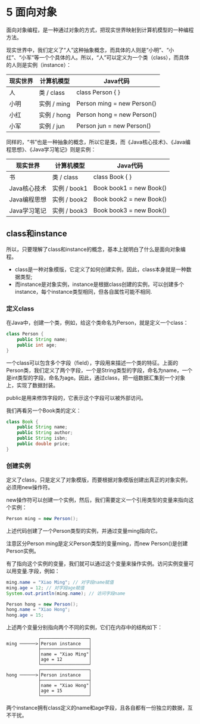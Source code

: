 # 5 面向对象

面向对象编程，是一种通过对象的方式，把现实世界映射到计算机模型的一种编程方法。

现实世界中，我们定义了“人”这种抽象概念，而具体的人则是“小明”、“小红”、“小军”等一个个具体的人。所以，“人”可以定义为一个类（class），而具体的人则是实例（instance）：

|现实世界|	计算机模型|	Java代码|
|-|-|-|
|人|	类 / class	|class Person { }|
|小明|	实例 / ming|	Person ming = new Person()|
|小红|	实例 / hong|	Person hong = new Person()|
|小军|	实例 / jun|	Person jun = new Person()|

同样的，“书”也是一种抽象的概念，所以它是类，而《Java核心技术》、《Java编程思想》、《Java学习笔记》则是实例：

|现实世界|计算机模型|Java代码|
|-|-|-|
|书|类 / class|class Book { }|
|Java核心技术|实例 / book1|Book book1 = new Book()|
|Java编程思想|实例 / book2|Book book2 = new Book()|
|Java学习笔记|实例 / book3|Book book3 = new Book()|

## class和instance
所以，只要理解了class和instance的概念，基本上就明白了什么是面向对象编程。

- class是一种对象模版，它定义了如何创建实例，因此，class本身就是一种数据类型;
- 而instance是对象实例，instance是根据class创建的实例，可以创建多个instance，每个instance类型相同，但各自属性可能不相同.

### 定义class
在Java中，创建一个类，例如，给这个类命名为Person，就是定义一个class：

```java
class Person {
    public String name;
    public int age;
}
```

一个class可以包含多个字段（field），字段用来描述一个类的特征。上面的Person类，我们定义了两个字段，一个是String类型的字段，命名为name，一个是int类型的字段，命名为age。因此，通过class，把一组数据汇集到一个对象上，实现了数据封装。

public是用来修饰字段的，它表示这个字段可以被外部访问。

我们再看另一个Book类的定义：

```java
class Book {
    public String name;
    public String author;
    public String isbn;
    public double price;
}
```

### 创建实例
定义了class，只是定义了对象模版，而要根据对象模版创建出真正的对象实例，必须用new操作符。

new操作符可以创建一个实例，然后，我们需要定义一个引用类型的变量来指向这个实例：

```java
Person ming = new Person();
```

上述代码创建了一个Person类型的实例，并通过变量ming指向它。

注意区分Person ming是定义Person类型的变量ming，而new Person()是创建Person实例。

有了指向这个实例的变量，我们就可以通过这个变量来操作实例。访问实例变量可以用变量.字段，例如：

```java
ming.name = "Xiao Ming"; // 对字段name赋值
ming.age = 12; // 对字段age赋值
System.out.println(ming.name); // 访问字段name

Person hong = new Person();
hong.name = "Xiao Hong";
hong.age = 15;
```

上述两个变量分别指向两个不同的实例，它们在内存中的结构如下：

```
            ┌──────────────────┐
ming ──────>│Person instance   │
            ├──────────────────┤
            │name = "Xiao Ming"│
            │age = 12          │
            └──────────────────┘
            ┌──────────────────┐
hong ──────>│Person instance   │
            ├──────────────────┤
            │name = "Xiao Hong"│
            │age = 15          │
            └──────────────────┘
```

两个instance拥有class定义的name和age字段，且各自都有一份独立的数据，互不干扰。